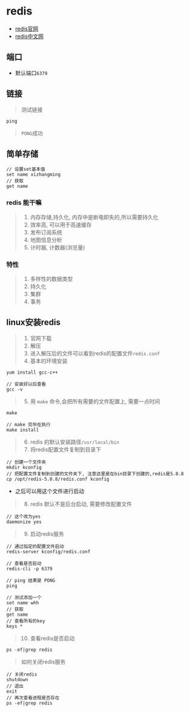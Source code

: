 # redis
- [redis官网](https://redis.io/)
- [redis中文网](http://www.redis.cn/)

## 端口
- 默认端口`6379`
## 链接
>测试链接
```
ping
```
> `PONG`成功
## 简单存储
```
// 设置set基本值 
set name xizhangming
// 获取
get name 
```

### redis 能干嘛
> 1. 内存存储,持久化, 内存中是断电即失的,所以需要持久化
> 2. 效率高, 可以用于高速缓存
> 3. 发布订阅系统
> 4. 地图信息分析
> 5. 计时器, 计数器(浏览量)


### 特性
> 1. 多样性的数据类型
> 2. 持久化
> 3. 集群
> 4. 事务

## linux安装redis
> 1. 官网下载
> 2. 解压
> 3. 进入解压后的文件可以看到redis的配置文件`redis.conf`
> 4. 基本的环境安装
```base
yum install gcc-c++

// 安装好以后查看
gcc -v
```
> 5. 用 `make` 命令,会把所有需要的文件配置上, 需要一点时间
```
make

// make 完毕在执行
make install
```
> 6. redis 的默认安装路径`/usr/local/bin`
> 7. 将redis配置文件复制到目录下
```
// 创建一个文件夹
mkdir kconfig
// 把配置文件复制到创建的文件夹下, 注意这里是在bin目录下创建的,redis是5.0.8
cp /opt/redis-5.0.8/redis.conf kconfig
```
- 之后可以用这个文件进行启动
> 8. redis 默认不是后台启动, 需要修改配置文件
```
// 这个改为yes
daemonize yes
```
> 9. 启动redis服务
```
// 通过指定的配置文件启动
redis-server kconfig/redis.conf

// 查看是否启动
redis-cli -p 6379

// ping 结果是 PONG
ping

// 测试添加一个
set name whh
// 获取
get name
// 查看所有的key
keys *
```
> 10. 查看redis是否启动
```
ps -ef|grep redis
```
> 如何关闭redis服务
```
// 关闭redis
shutdown
// 退出
exit
// 再次查看进程是否存在
ps -ef|grep redis
```